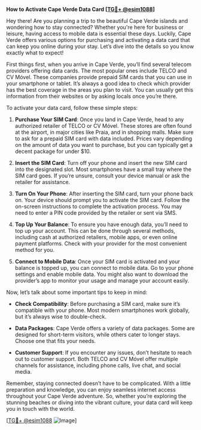 **How to Activate Cape Verde Data Card [[TG💪+ @esim1088](https://t.me/s/esim1088)]**

Hey there! Are you planning a trip to the beautiful Cape Verde islands and wondering how to stay connected? Whether you're here for business or leisure, having access to mobile data is essential these days. Luckily, Cape Verde offers various options for purchasing and activating a data card that can keep you online during your stay. Let’s dive into the details so you know exactly what to expect!

First things first, when you arrive in Cape Verde, you’ll find several telecom providers offering data cards. The most popular ones include TELCO and CV Móvel. These companies provide prepaid SIM cards that you can use in your smartphone or tablet. It’s always a good idea to check which provider has the best coverage in the areas you plan to visit. You can usually get this information from their websites or by asking locals once you’re there.

To activate your data card, follow these simple steps:

1. **Purchase Your SIM Card**: Once you land in Cape Verde, head to any authorized retailer of TELCO or CV Móvel. These stores are often found at the airport, in major cities like Praia, and in shopping malls. Make sure to ask for a prepaid SIM card with data included. Prices vary depending on the amount of data you want to purchase, but you can typically get a decent package for under $10.

2. **Insert the SIM Card**: Turn off your phone and insert the new SIM card into the designated slot. Most smartphones have a small tray where the SIM card goes. If you’re unsure, consult your device manual or ask the retailer for assistance.

3. **Turn On Your Phone**: After inserting the SIM card, turn your phone back on. Your device should prompt you to activate the SIM card. Follow the on-screen instructions to complete the activation process. You may need to enter a PIN code provided by the retailer or sent via SMS.

4. **Top Up Your Balance**: To ensure you have enough data, you’ll need to top up your account. This can be done through several methods, including cash at authorized retailers, mobile apps, or even online payment platforms. Check with your provider for the most convenient method for you.

5. **Connect to Mobile Data**: Once your SIM card is activated and your balance is topped up, you can connect to mobile data. Go to your phone settings and enable mobile data. You might also want to download the provider’s app to monitor your usage and manage your account easily.

Now, let’s talk about some important tips to keep in mind:

- **Check Compatibility**: Before purchasing a SIM card, make sure it’s compatible with your phone. Most modern smartphones work globally, but it’s always wise to double-check.
  
- **Data Packages**: Cape Verde offers a variety of data packages. Some are designed for short-term visitors, while others cater to longer stays. Choose one that fits your needs.

- **Customer Support**: If you encounter any issues, don’t hesitate to reach out to customer support. Both TELCO and CV Móvel offer multiple channels for assistance, including phone calls, live chat, and social media.

Remember, staying connected doesn’t have to be complicated. With a little preparation and knowledge, you can enjoy seamless internet access throughout your Cape Verde adventure. So, whether you’re exploring the stunning beaches or diving into the vibrant culture, your data card will keep you in touch with the world.

[[TG💪+ @esim1088](https://t.me/s/esim1088) ![Image](https://i.postimg.cc/Y0z9fWf4/image.png)]